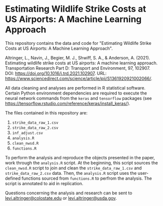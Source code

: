 # Estimating Wildlife Strike Costs at US Airports: A Machine Learning Approach

This repository contains the data and code for "Estimating Wildlife Strike Costs at US Airports: A Machine Learning Approach".

Altringer, L., Navin, J., Begier, M. J., Shwiff, S. A., & Anderson, A. (2021). Estimating wildlife strike costs at US airports: A machine learning approach. Transportation Research Part D: Transport and Environment, 97, 102907. DOI: <https://doi.org/10.1016/j.trd.2021.102907>. URL: <https://www.sciencedirect.com/science/article/pii/S1361920921002066/>.

All data cleaning and analyses are performed in R statistical software. Certain Python environment dependencies are required to execute the neural network commands from the `keras` and `tensorflow` packages (see <https://tensorflow.rstudio.com/reference/keras/install_keras/>).

The files contained in this repository are:

  1. `strike_data_raw_1.csv`
  2. `strike_data_raw_2.csv`
  3. `inf_adjust.csv`
  4. `analysis.R`
  5. `clean_nwsd.R`
  6. `functions.R`

To perform the analysis and reproduce the objects presented in the paper, work through the `analysis.R` script. At the beginning, this script sources the `clean_nwsd.R` script to join and clean the `strike_data_raw_1.csv` and `strike_data_raw_2.csv` data. Then, the `analysis.R` script uses the user-defined functions sourced from `functions.R` to perfrom the analysis. The script is annotated to aid in replication.

Questions concerning the analysis and research can be sent to <levi.altringer@colostate.edu> or <levi.altringer@usda.gov>.
